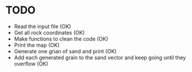# TODO

- Read the input file (OK)
- Get all rock coordinates (OK)
- Make functions to clean the code (OK)
- Print the map (OK)
- Generate one grian of sand and print (OK)
- Add each generated grain to the sand vector and keep going until they overflow (OK)
